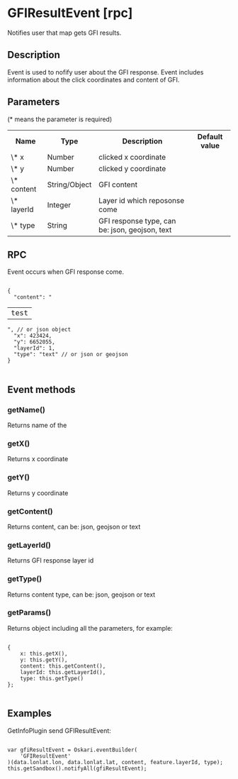 # GFIResultEvent [rpc]

Notifies user that map gets GFI results.

## Description

Event is used to nofify user about the GFI response. Event includes information about the click coordinates and content of GFI.

## Parameters

(* means the parameter is required)

<table class="table">
<tr>
  <th> Name</th><th> Type</th><th> Description</th><th> Default value</th>
</tr>
<tr>
  <td> \* x</td><td> Number </td><td> clicked x coordinate </td><td> </td>
</tr>
<tr>
  <td> \* y </td><td> Number </td><td> clicked y coordinate </td><td> </td>
</tr>
<tr>
  <td> \* content </td><td> String/Object </td><td> GFI content </td><td> </td>
</tr>
<tr>
  <td> \* layerId </td><td> Integer </td><td> Layer id which reposonse come </td><td> </td>
</tr>
<tr>
  <td> \* type </td><td> String </td><td> GFI response type, can be: json, geojson, text </td><td> </td>
</tr>
</table>

## RPC

Event occurs when GFI response come.

<pre class="event-code-block">
<code>
{
  "content": "<table><tr><td>test</td></tr></table>", // or json object
  "x": 423424,
  "y": 6652055,
  "layerId": 1,
  "type": "text" // or json or geojson
}
</code>
</pre>

## Event methods

### getName()
Returns name of the

### getX()
Returns x coordinate

### getY()
Returns y coordinate

### getContent()
Returns content, can be: json, geojson or text

### getLayerId()
Returns GFI response layer id

### getType()
Returns content type, can be: json, geojson or text

### getParams()
Returns object including all the parameters, for example:
<pre class="event-code-block">
<code>
{
    x: this.getX(),
    y: this.getY(),
    content: this.getContent(),
    layerId: this.getLayerId(),
    type: this.getType()
};
</code>
</pre>

## Examples

GetInfoPlugin send GFIResultEvent:
<pre class="event-code-block">
<code>
var gfiResultEvent = Oskari.eventBuilder(
    'GFIResultEvent'
)(data.lonlat.lon, data.lonlat.lat, content, feature.layerId, type);
this.getSandbox().notifyAll(gfiResultEvent);
</code>
</pre>
